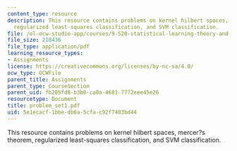 ```yaml
---
content_type: resource
description: This resource contains problems on kernel hilbert spaces, mercer?s theorem,
  regularized least-squares classification, and SVM classification.
file: /ol-ocw-studio-app/courses/9-520-statistical-learning-theory-and-applications-spring-2006/5e1ecacf1bbedb6a5cfac92f7483bd44_problem_set1.pdf
file_size: 218436
file_type: application/pdf
learning_resource_types:
- Assignments
license: https://creativecommons.org/licenses/by-nc-sa/4.0/
ocw_type: OCWFile
parent_title: Assignments
parent_type: CourseSection
parent_uid: fb205fd8-b3b0-ca8a-4681-7772eee45e26
resourcetype: Document
title: problem_set1.pdf
uid: 5e1ecacf-1bbe-db6a-5cfa-c92f7483bd44
---
```

This resource contains problems on kernel hilbert spaces, mercer?s theorem, regularized least-squares classification, and SVM classification.